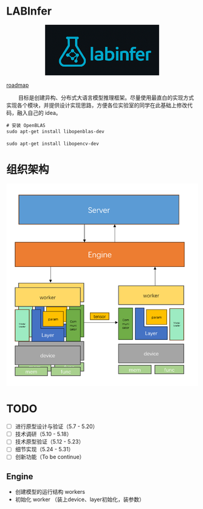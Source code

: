 # LABInfer
<p align="center">
  <img src="./assets/logo.png" width="300" alt="LABINFER">
</p>

[roadmap](https://github.com/users/Zhuwenbopro/projects/1)

&nbsp;&nbsp;&nbsp;&nbsp;&nbsp;&nbsp;&nbsp;&nbsp;目标是创建异构、分布式大语言模型推理框架。尽量使用最直白的实现方式实现各个模块，并提供设计实现思路，方便各位实验室的同学在此基础上修改代码，融入自己的 idea。

```
# 安装 OpenBLAS
sudo apt-get install libopenblas-dev

sudo apt-get install libopencv-dev
```

# 组织架构
![结构图](./assets/arch.png)

# TODO
- [ ] 进行原型设计与验证（5.7 - 5.20）
- [ ] 技术调研（5.10 - 5.18）
- [ ] 技术原型验证（5.12 - 5.23）
- [ ] 细节实现（5.24 - 5.31）
- [ ] 创新功能（To be continue）

## Engine
* 创建模型的运行结构 workers
* 初始化 worker （装上device、layer初始化，装参数）

